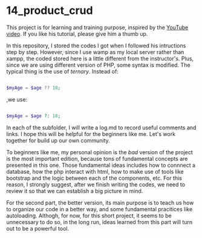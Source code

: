 # 14_product_crud

This project is for learning and training purpose, inspired by the [YouTube video](https://www.youtube.com/watch?v=2eebptXfEvw). If you like his tutorial, please give him a thumb up.

In this repository, I stored the codes I got when I followed his intructions step by step. However, since I use wamp as my local server rather than xampp, the coded stored here is a little different from the instructor's. Plus, since we are using different version of PHP, some syntax is modified. The typical thing is the use of *ternary*. Instead of:

```php

$myAge = $age ?? 18;

```

,we use:

```php

$myAge = $age ?: 18;

```

In each of the subfolder, I will write a log.md to record useful comments and links. I hope this will be helpful for the beginners like me. Let's work together for build up our own community.

To beginners like me, my personal opinion is the *bad* version of the project is the most important edition, because tons of fundamental concepts are presented in this one. Those fundamental ideas includes how to connnect a database, how the php interact with html, how to make use of tools like bootstrap and the logic between each of the components, etc. For this reason, I strongly suggest, after we finish writing the codes, we need to review it so that we can establish a big picture in mind.

For the second part, the better version, its main purpose is to teach us how to organize our code in a better way, and some fundamental pracitices like autoloading. Althogh, for now, for this short project, it seems to be unnecessary to do so, in the long run, ideas learned from this part will turn out to be a powerful tool.

